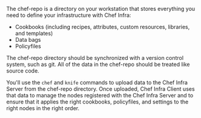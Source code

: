 The chef-repo is a directory on your workstation that stores everything
you need to define your infrastructure with Chef Infra:

- Cookbooks (including recipes, attributes, custom resources,
    libraries, and templates)
- Data bags
- Policyfiles

The chef-repo directory should be synchronized with a version control
system, such as git. All of the data in the chef-repo should be treated
like source code.

You'll use the `chef` and `knife` commands to upload data to the Chef
Infra Server from the chef-repo directory. Once uploaded, Chef Infra
Client uses that data to manage the nodes registered with the Chef Infra
Server and to ensure that it applies the right cookbooks, policyfiles,
and settings to the right nodes in the right order.